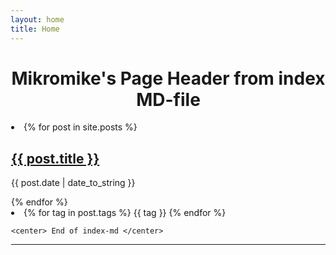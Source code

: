 ```yaml
---
layout: home
title: Home
---
```

<div style="margin-left:1px">
  <div class="w3-container w3-white">
    <h1 class="w3-text-black"><center>Mikromike's Page Header from index MD-file </center></h1>

  <li>
    {% for post in site.posts %}
      <a href="{{ post.url }}"> <h2>{{ post.title }}</h2> </a>
        <p>{{ post.date | date_to_string }}</p>
    {% endfor %}
  </li>
  <li>
          {% for tag in post.tags %}
          <span class="label label-primary">{{ tag }}</span>
          {% endfor %}
        </li>

    <center> End of index-md </center>
<hr>   
</div>
